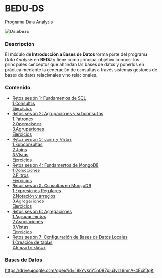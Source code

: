# BEDU-DS
Programa Data Analysis 

![Database](https://user-images.githubusercontent.com/71915068/99929020-3877c780-2d11-11eb-80e2-f729f3046688.png)

### Descripción

El módulo de __Introducción a Bases de Datos__ forma parte del programa *Data Analysis* en __BEDU__ y tiene como 
principal objetivo conocer los principales conceptos que ahondan las bases de datos y ponerlos en práctica mediante la generación de consultas a través sistemas gestores de bases de datos relacionales y no relacionales.						

### Contenido

 - [Retos sesión 1: Fundamentos de SQL](MySQL-BEDU/RETOS)\
     [1.Consultas](MySQL-BEDU/RETOS/sesion1_retos1a3_consultas.sql)\
     [Ejercicios](MySQL-BEDU/EJERCICIOS/Sesion2_Ejercicios.sql)
 - [Retos sesión 2: Agrupaciones y subconsultas](MySQL-BEDU/RETOS)\
     [1.Patrones](MySQL-BEDU/RETOS/sesion2_reto1_patrones.sql)\
     [2.Operaciones](MySQL-BEDU/RETOS/sesion2_reto2_funciones.sql)\
     [3.Agrupaciones](MySQL-BEDU/RETOS/sesion2_reto3_agrupar.sql)\
     [Ejercicios](MySQL-BEDU/EJERCICIOS/Sesion1_Ejercicios.sql)
 - [Retos sesión 3: Joins y Vistas](MySQL-BEDU/RETOS)\
     [1.Subconsultas](MySQL-BEDU/RETOS/sesion3_reto1_subconsultas.sql)\
     [2.Joins](MySQL-BEDU/RETOS/sesion3_reto2_joins.sql)\
     [3.Vistas](MySQL-BEDU/RETOS/sesion3_reto3_vistas.sql)\
     [Ejercicios](MySQL-BEDU/EJERCICIOS/Sesion3_Ejercicios.sql)
 - [Retos sesión 4: Fundamentos de MongoDB](MongoDB-BEDU/RETOS)\
     [1.Colecciones](MongoDB-BEDU/RETOS/Sesion4_Reto1_Colecciones.ipynb)\
     [2.Filtros](MongoDB-BEDU/RETOS/Sesion4_Reto2_Filtros.ipynb)\
     [Ejercicios](MongoDB-BEDU/EJERCICIOS/Sesion4_Ejercicios/Sesion4_Ejercios.ipynb)
 - [Retos sesión 5: Consultas en MongoDB](MongoDB-BEDU/RETOS)\
      [1.Expresiones Regulares](MongoDB-BEDU/RETOS/Sesion5_Reto1_Expresiones_Regulares.ipynb)\
      [2.Notación y arreglos](MongoDB-BEDU/RETOS/Sesion5_Reto2_Notacion_y_arreglos.ipynb)\
      [3.Agregaciones](MongoDB-BEDU/RETOS/Sesion5_Reto3_agregaciones.ipynb)\
      [Ejercicios](MongoDB-BEDU/EJERCICIOS/Sesion5_Ejercicios)
 - [Retos sesión 6: Agregaciones](MongoDB-BEDU/RETOS)\
      [1.Agrupamientos](MongoDB-BEDU/RETOS/Sesion6_Reto1_Agrupamientos.ipynb)\
      [2.Asociaciones](MongoDB-BEDU/RETOS/Sesion6_Reto2_Asociaciones.ipynb)\
      [3.Vistas](MongoDB-BEDU/RETOS/Sesion6_Reto3_Vistas.PNG)\
      [Ejercicios](MongoDB-BEDU/EJERCICIOS/Sesion6_Ejercicios)
 - [Retos sesión 7: Configuración de Bases de Datos Locales](MySQL-BEDU/RETOS)\
      [1.Creación de tablas](MySQL-BEDU/RETOS/sesion7_reto1_operaciones_con_tablas.sql)\
      [2.Importar datos](MySQL-BEDU/RETOS/sesion7_reto2_importarDatos.png)

 ### Bases de Datos  
 https://drive.google.com/open?id=18kYvknY5n087piu3vrz9mnA-4Exif0gK
